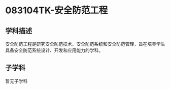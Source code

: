 # 083104TK-安全防范工程

## 学科描述
安全防范工程是研究安全防范技术、安全防范系统和安全防范管理，旨在培养学生具备安全防范系统设计、开发和应用能力的学科。

## 子学科

暂无子学科
